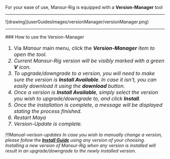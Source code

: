 For your ease of use, Mansur-Rig is equipped with a <b>Version-Manager</b> tool
<br>
<hr>
![drawing](userGuidesImages/versionManager/versionManager.png) 

<hr>
### How to use the Version-Manager

<font size =3>
<ol type="1">
	<li>Via <i>Mansur</i> main menu, click the <i><b>Version-Manager</b> item to open the tool. </li>
	<li>Current Mansur-Rig version will be visibly marked with a green <b>V</b> icon.</li>
	<li>To upgrade/downgrade to a version, you will need to make sure the version is <i><b>Install Available</b>. In case it isn't, you can easily download it using the <i><b>download</b></i> button.</li>
	<li>Once a version is <i><b>Install Available</b>, simply select the version you wish to upgrade/downgrade to, and click <i><b>Install</b></i>.</li>
	<li>Once the installation is complete, a message will be displayed stating the process  finished.</li>
	<li>Restart Maya</li>
	<li>Version-Update is complete.</li>
</ol>
</font>

!!!Manual-verison-updates
	In case you wish to manually change a version, please follow the <a href="../Installation/" class="md-nav__link"><b>Install Guide</b></a> using any version of your choosing. Installing a new version of Mansur-Rig when any version is installed will result in an upgrade/downgrade to the newly installed version.
